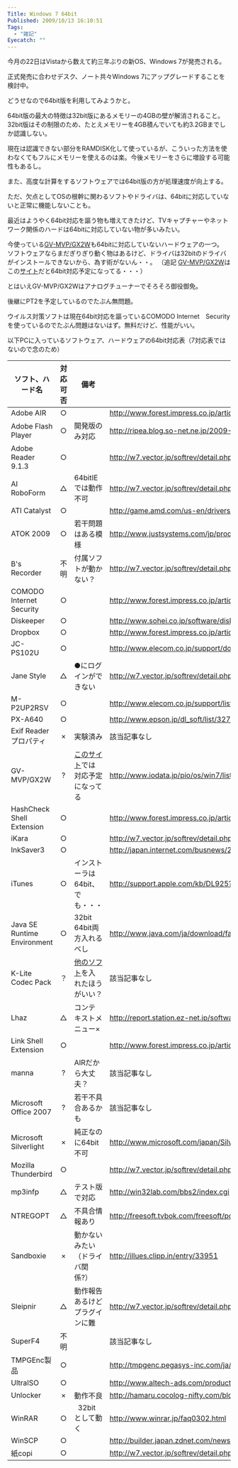 ```yaml
---
Title: Windows 7 64bit
Published: 2009/10/13 16:10:51
Tags:
  - "雑記"
Eyecatch: ""
---
```

今月の22日はVistaから数えて約三年ぶりの新OS、Windows 7が発売される。

正式発売に合わせデスク、ノート共々Windows 7にアップグレードすることを検討中。

どうせなので64bit版を利用してみようかと。

64bit版の最大の特徴は32bit版にあるメモリーの4GBの壁が解消されること。32bit版はその制限のため、たとえメモリーを4GB積んでいても約3.2GBまでしか認識しない。

現在は認識できない部分をRAMDISK化して使っているが、こういった方法を使わなくてもフルにメモリーを使えるのは楽。今後メモリーをさらに増設する可能性もあるし。

また、高度な計算をするソフトウェアでは64bit版の方が処理速度が向上する。

ただ、欠点としてOSの根幹に関わるソフトやドライバは、64bitに対応していないと正常に機能しないことも。

最近はようやく64bit対応を謳う物も増えてきたけど、TVキャプチャーやネットワーク関係のハードは64bitに対応していない物が多いみたい。

今使っている[GV-MVP/GX2W](http://www.iodata.jp/product/tv/analog/gv-mvpgx2w/index.htm)も64bitに対応していないハードウェアの一つ。  
ソフトウェアならまだぎりぎり動く物はあるけど、ドライバは32bitのドライバがインストールできないから、為す術がないん・・。
（追記 [GV-MVP/GX2W](http://www.iodata.jp/product/tv/analog/gv-mvpgx2w/index.htm)はこの[サイト](http://www.microsoft.com/japan/windows/windows-7/compatibility/result.aspx?maker_rcat=%e3%81%9d%e3%81%ae%e4%bb%96&maker=5015&nscat=%e3%83%81%e3%83%a5%e3%83%bc%e3%83%8a%e3%83%bc%2f%e3%83%93%e3%83%87%e3%82%aa%e3%82%ad%e3%83%a3%e3%83%97%e3%83%81%e3%83%a3)だと64bit対応予定になってる・・・）

とはいえGV-MVP/GX2Wはアナログチューナーでそろそろ御役御免。

後継にPT2を予定しているのでたぶん無問題。

ウイルス対策ソフトは現在64bit対応を謳っているCOMODO Internet　Securityを使っているのでたぶん問題はないはず。無料だけど、性能がいい。

以下PCに入っているソフトウェア、ハードウェアの64bit対応表（7対応表ではないので念のため）

ソフト、ハード名               | 対応可否  | 備考                                                                                                                                                                                                                                                                              | 参考URL                                                                           
------------------------------|:-----:| ------------------------------------------------------------------------------------------------------------------------------------------------------------------------------------------------------------------------------------------------------------------------------- | --------------------------------------------------------------------------------
Adobe AIR                     |   ○   |                                                                                                                                                                                                                                                                                 | http://www.forest.impress.co.jp/article/2008/11/17/air15.html                   
Adobe Flash Player            |   ○   | 開発版のみ対応                                                                                                                                                                                                                                                                         | http://ripea.blog.so-net.ne.jp/2009-09-10                                       
Adobe Reader 9.1.3            |   ○   |                                                                                                                                                                                                                                                                                 | http://w7.vector.jp/softrev/detail.php?s_no=66794                               
AI RoboForm                   |   △   | 64bitIEでは動作不可                                                                                                                                                                                                                                                                   | http://w7.vector.jp/softrev/detail.php?s_no=40457                               
ATI Catalyst                  |   ○   |                                                                                                                                                                                                                                                                                 | http://game.amd.com/us-en/drivers_catalyst.aspx?p=win7/windows-7-64bit          
ATOK 2009                     |   ○   | 若干問題はある模様                                                                                                                                                                                                                                                                       | http://www.justsystems.com/jp/products/atok/spec.html                           
B's Recorder                  |  不明   | 付属ソフトが動かない？                                                                                                                                                                                                                                                                     | http://w7.vector.jp/softrev/detail.php?s_no=60750                               
COMODO Internet Security      |   ○   |                                                                                                                                                                                                                                                                                 | http://www.forest.impress.co.jp/article/2009/05/18/comodo_internet_security.html
Diskeeper                     |   ○   |                                                                                                                                                                                                                                                                                 | http://www.sohei.co.jp/software/diskeeper/os.html                               
Dropbox                       |   ○   |                                                                                                                                                                                                                                                                                 | http://www.forest.impress.co.jp/article/2008/09/12/dropbox.html                 
JC-PS102U                     |   ○   |                                                                                                                                                                                                                                                                                 | http://www.elecom.co.jp/support/download/peripheral/gamepad/jcps102u/vista.html 
Jane Style                    |   △   | ●にログインができない                                                                                                                                                                                                                                                                     | http://w7.vector.jp/softrev/detail.php?s_no=43487                               
M-P2UP2RSV                    |   ○   |                                                                                                                                                                                                                                                                                 | http://www.elecom.co.jp/support/list/os/vista/mouse/                            
PX-A640                       |   ○   |                                                                                                                                                                                                                                                                                 | http://www.epson.jp/dl_soft/list/3272.htm                                       
Exif Reader プロパティ         |   ×   |実験済み                                                                                                                                                                                                                                                                      | 該当記事なし                                                                          
GV-MVP/GX2W                   |   ?   | [このサイト](http://www.microsoft.com/japan/windows/windows-7/compatibility/result.aspx?maker_rcat=%e3%81%9d%e3%81%ae%e4%bb%96&maker=5015&nscat=%e3%83%81%e3%83%a5%e3%83%bc%e3%83%8a%e3%83%bc%2f%e3%83%93%e3%83%87%e3%82%aa%e3%82%ad%e3%83%a3%e3%83%97%e3%83%81%e3%83%a3)では対応予定になってる | http://www.iodata.jp/pio/os/win7/list.htm                                       
HashCheck Shell Extension     |   ○   |                                                                                                                                                                                                                                                                                 | http://www.forest.impress.co.jp/article/2009/01/07/hashcheck.html               
iKara                         |   ○   |                                                                                                                                                                                                                                                                                 | http://w7.vector.jp/softrev/detail.php?s_no=45050                               
InkSaver3                     |   ○   |                                                                                                                                                                                                                                                                                 | http://japan.internet.com/busnews/20090807/8.html                               
iTunes                        |   ○   | インストーラは64bit、でも・・・                                                                                                                                                                                        | http://support.apple.com/kb/DL925?viewlocale=ja_JP&locale=ja_JP                 
Java SE Runtime Environment   |   ○   | 32bit 64bit両方入れるべし                                                                                                                                                                                                                                                              | http://www.java.com/ja/download/faq/java_win64bit.xml                           
K-Lite Codec Pack             |   ？   | [他のソフト](http://shark007.net/win7codecs.html)を入れたほうがいい？                                                                                                                                                                                                                          | 該当記事なし                                                                          
Lhaz                          |   △   | コンテキストメニュー×                                                                                                                                                                       | http://report.station.ez-net.jp/software/chitora/archiver/lhaz.asp              
Link Shell Extension          |   ○   |                                                                                                                                                                                                                                                                                 | http://www.forest.impress.co.jp/article/2008/12/11/linkshellext.html            
manna                         |   ?   | AIRだから大丈夫？                                                                                                                                                                                                                                 | 該当記事なし                                                                          
Microsoft Office 2007         |   ?   | 若干不具合あるかも                                                                                                                                                                                                                                                                       | 該当記事なし                                                                          
Microsoft Silverlight         |   ×   | 純正なのに64bit不可                                                                                                                                                                                                                                                                   | http://www.microsoft.com/japan/Silverlight/requirements.aspx                    
Mozilla Thunderbird           |   ○   |                                                                                                                                                                                                                                                                                 | http://w7.vector.jp/softrev/detail.php?s_no=42749                               
mp3infp                       |   △   | テスト版で対応                                                                                                                                                                                                                                                                         | http://win32lab.com/bbs2/index.cgi                                              
NTREGOPT                      |   △   | 不具合情報あり                                                                                                                                                                                                                                                                         | http://freesoft.tvbok.com/freesoft/pc_system/ntregopt_x64_windows7.html         
Sandboxie                     |   ×   | 動かないみたい（ドライバ関係?）                                                                                                                                                                                                                                                                | http://illues.clipp.in/entry/33951                                              
Sleipnir                      |   △   | 動作報告あるけどプラグインに難                                                                                                                                                                                                 | http://w7.vector.jp/softrev/detail.php?s_no=25879                               
SuperF4                       |  不明   |                                                                                                                                                                                                                                                                                 | 該当記事なし                                                                          
TMPGEnc製品                   |   ○   |                                                                                                                                                                                                                                                                                 | http://tmpgenc.pegasys-inc.com/ja/support/spec/winvista_support.html            
UltraISO                      |   ○   |                                                                                                                                                                                                                                                                                 | http://www.altech-ads.com/product/10003494.htm                                  
Unlocker                      |   ×   | 動作不良                                                                                                                                                                                                                                                                            | http://hamaru.cocolog-nifty.com/blog/2007/10/vista_x64_4125.html                
WinRAR                        |   ○   |&nbsp; 32bitとして動く                                                                                                                                                                                                                                                                | http://www.winrar.jp/faq0302.html                                               
WinSCP                        |   ○   |                                                                                                                                                                                                                                                                                 | http://builder.japan.zdnet.com/news/story/0,3800079086,20364244,00.htm          
紙copi                        |   ○   |                                                                                                                                                                                                                                                                                 | http://w7.vector.jp/softrev/detail.php?s_no=22937                               

